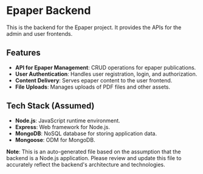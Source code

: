 # Epaper Backend

This is the backend for the Epaper project. It provides the APIs for the admin and user frontends.

## Features

- **API for Epaper Management**: CRUD operations for epaper publications.
- **User Authentication**: Handles user registration, login, and authorization.
- **Content Delivery**: Serves epaper content to the user frontend.
- **File Uploads**: Manages uploads of PDF files and other assets.

## Tech Stack (Assumed)

- **Node.js**: JavaScript runtime environment.
- **Express**: Web framework for Node.js.
- **MongoDB**: NoSQL database for storing application data.
- **Mongoose**: ODM for MongoDB.

**Note**: This is an auto-generated file based on the assumption that the backend is a Node.js application. Please review and update this file to accurately reflect the backend's architecture and technologies.
